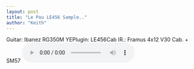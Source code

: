 ```yaml
---
layout: post
title: "Le Pou LE456 Sample.."
author: "Keith"
---
```



Guitar: Ibanez RG350M YEPlugin: LE456Cab IR.: Framus 4x12 V30 Cab. + SM57
<audio src="/assets/images/ecd971fc827399dcb369eb5bddef1955.mp3" controls preload></audio>



